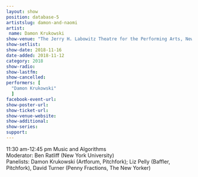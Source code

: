 ```yaml
---
layout: show
position: database-5
artistslug: damon-and-naomi
artist:
 name: Damon Krukowski
show-venue: "The Jerry H. Labowitz Theatre for the Performing Arts, New York, NY, USA"
show-setlist:
show-date: 2018-11-16
date-added: 2018-11-12
category: 2018
show-radio: 
show-lastfm: 
show-cancelled: 
performers: [
  "Damon Krukowski"
  ]
facebook-event-url: 
show-poster-url: 
show-ticket-url: 
show-venue-website: 
show-additional:
show-series: 
support:
---
```

11:30 am-12:45 pm    Music and Algorithms  
Moderator: Ben Ratliff (New York University)  
Panelists: Damon Krukowski (Artforum, Pitchfork); Liz Pelly (Baffler, Pitchfork), David Turner (Penny Fractions, The New Yorker)
